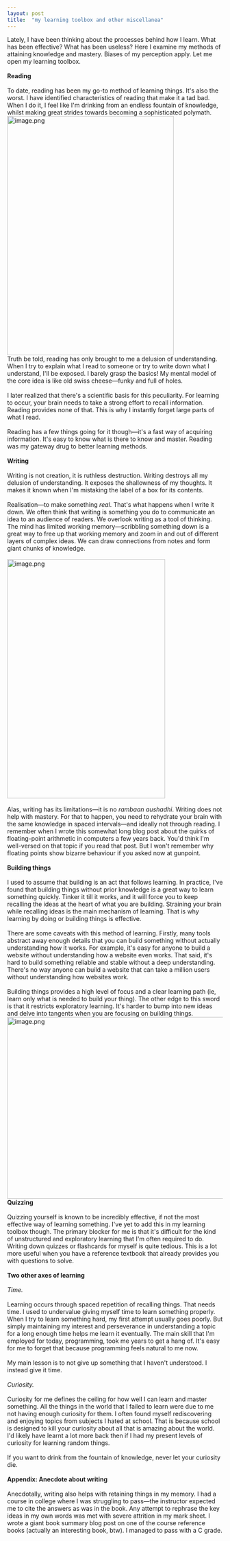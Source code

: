 ```yaml
---
layout: post
title:  "my learning toolbox and other miscellanea"
---
```


<div dir="ltr"><div>Lately, I have been thinking about the processes behind how I 
learn. What has been effective? What has been useless? Here I examine my
 methods of attaining knowledge and mastery. Biases of my perception 
apply. Let me open my learning toolbox.<br></div><div><br></div><div><b>Reading</b></div><div><b><br></b></div><div>To
 date, reading has been my go-to method of learning things. It&#39;s also 
the worst. I have identified characteristics of reading that make it a 
tad bad. When I do it, I feel like I&#39;m drinking from an endless fountain
 of knowledge, whilst making great strides towards becoming a 
sophisticated polymath.<br></div><div><img src="https://internetblog.s3.amazonaws.com/images/cb339908-1075-4d06-9e0c-f88598f2a76e" alt="image.png" width="389" height="558"><br>Truth
 be told, reading has only brought to me a delusion of understanding. 
When I try to explain what I read to someone or try to write down what I
 understand, I&#39;ll be exposed. I barely grasp the basics! My mental model
 of the core idea is like old swiss cheese—funky and full of holes.</div><div><br></div><div>I
 later realized that there&#39;s a scientific basis for this peculiarity. For
 learning to occur, your brain needs to take a strong effort to recall information. Reading provides none of that. This is why I instantly forget large parts of what I read.<br></div><div><br></div><div>Reading
 has a few things going for it though—it&#39;s a fast way of acquiring 
information. It&#39;s easy to know what is there to know and master. Reading
 was my gateway drug to better learning methods.</div><div><br></div><div><b>Writing</b></div><div><b><br></b></div><div>Writing
 is not creation, it is ruthless destruction. Writing destroys all my 
delusion of understanding. It exposes the shallowness of my thoughts. It
 makes it known when I&#39;m mistaking the label of a box for its contents.</div><div><br></div><div>Realisation—to make something <i>real</i>.
 That&#39;s what happens when I write it down. We often think that writing 
is something you do to communicate an idea to an audience of readers. We
 overlook writing as a tool of thinking. The mind has limited working 
memory—scribbling something down is a great way to free up that working 
memory and zoom in and out of different layers of complex ideas. We can 
draw connections from notes and form giant chunks of knowledge.</div><div><br></div><div><img src="https://internetblog.s3.amazonaws.com/images/783e3cd2-325b-4994-bdb7-5da5ec66be8c" alt="image.png" width="369" height="558"><br><br></div><div>Alas, writing has its limitations—it is no <i>rambaan aushadhi</i>.
 Writing does not help with mastery. For that to happen, you need to 
rehydrate your brain with the same knowledge in spaced intervals—and 
ideally not through reading. I remember when I wrote this somewhat long 
blog post about the quirks of floating-point arithmetic in computers a 
few years back. You&#39;d think I&#39;m well-versed on that topic if you read 
that post. But I won&#39;t remember why floating points show bizarre 
behaviour if you asked now at gunpoint.<br></div><div><br></div><div><b>Building things</b><br></div><div><br></div><div>I
 used to assume that building is an act that follows learning. In 
practice, I&#39;ve found that building things without prior knowledge is a 
great way to learn something quickly. Tinker it till it works, and it 
will force you to keep recalling the ideas at the heart of what you are 
building. Straining your brain while recalling ideas is the main 
mechanism of learning. That is why learning by doing or building things 
is effective.</div><div><br></div><div>There are some caveats with this 
method of learning. Firstly, many tools abstract away enough details 
that you can build something without actually understanding how it 
works. For example, it&#39;s easy for anyone to build a website without 
understanding how a website even works. That said, it&#39;s hard to build 
something reliable and stable without a deep understanding. There&#39;s no 
way anyone can build a website that can take a million users without 
understanding how websites work.</div><div><br></div><div>Building 
things provides a high level of focus and a clear learning path (ie, 
learn only what is needed to build your thing). The other edge to this 
sword is that it restricts exploratory learning. It&#39;s harder to bump 
into new ideas and delve into tangents when you are focusing on building
 things.<br></div><div><img src="https://internetblog.s3.amazonaws.com/images/424e6471-22f5-4042-8027-04523f7dc9b0" alt="image.png" width="558" height="424"><br></div><div><b>Quizzing</b></div><div><br></div><div>Quizzing yourself is known to be incredibly effective, if not the most effective way of learning something. I&#39;ve yet to add this in my learning toolbox though. The primary blocker for me is that it&#39;s difficult for the kind of unstructured and exploratory learning that I&#39;m often required to do. Writing down quizzes or flashcards for myself is quite tedious. This is a lot more useful when you have a reference textbook that already provides you with questions to solve.<br></div><div><br></div><div><b>Two other axes of learning</b></div><div><br></div><div><i>Time.</i></div><div><i><br></i></div><div>Learning
 occurs through spaced repetition of recalling things. That needs time. I
 used to undervalue giving myself time to learn something properly. When
 I try to learn something hard, my first attempt usually goes poorly. 
But simply maintaining my interest and perseverance in understanding a 
topic for a long enough time helps me learn it eventually. The main 
skill that I&#39;m employed for today, programming, took me years to get a 
hang of. It&#39;s easy for me to forget that because programming feels 
natural to me now.<br></div><div><br></div><div>My main lesson is to not give up something that I haven&#39;t understood. I instead give it time.</div><div><br></div><div><i>Curiosity.</i></div><div><br></div><div>Curiosity
 for me defines the ceiling for how well I can learn and master 
something. All the things in the world that I failed to learn were due 
to me not having enough curiosity for them. I often found myself 
rediscovering and enjoying topics from subjects I hated at school. That 
is because school is designed to kill your curiosity about all that is 
amazing about the world. I&#39;d likely have learnt a lot more back then if I
 had my present levels of curiosity for learning random things.<br></div><div><br></div><div>If you want to drink from the fountain of knowledge, never let your curiosity die.<br></div><div><br></div><div><b>Appendix: Anecdote about writing</b></div><div><b><br></b></div><div><div>Anecdotally,
 writing also helps with retaining things in 
my memory. I had a course in college where I was struggling to pass—the 
instructor expected me to cite the answers as was in the book. Any 
attempt to rephrase the key ideas in my own words was met with severe 
attrition in my mark sheet. I wrote a giant book summary blog post on 
one of the course reference books (actually an interesting book, btw). I
 managed to pass with a C grade.<br></div></div></div>

